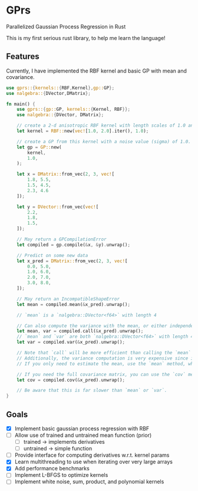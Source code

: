# GPrs

Parallelized Gaussian Process Regression in Rust

This is my first serious rust library, to help me learn the language!

## Features

Currently, I have implemented the RBF kernel and basic GP with mean and covariance.

```rs
use gprs::{kernels::{RBF,Kernel},gp::GP};
use nalgebra::{DVector,DMatrix};

fn main() {
    use gprs::{gp::GP, kernels::{Kernel, RBF}};
    use nalgebra::{DVector, DMatrix};

    // create a 2-d anisotropic RBF kernel with length scales of 1.0 and 2.0, and a sigma of 1.0
    let kernel = RBF::new(vec![1.0, 2.0].iter(), 1.0);

    // create a GP from this kernel with a noise value (sigma) of 1.0. Use 0.0 for noiseless GP
    let gp = GP::new(
        kernel,
        1.0,
    );

    let x = DMatrix::from_vec(2, 3, vec![
        1.8, 5.5,
        1.5, 4.5,
        2.3, 4.6
    ]);

    let y = DVector::from_vec(vec![
        2.2,
        1.8,
        1.5,
    ]);

    // May return a GPCompilationError
    let compiled = gp.compile(&x, &y).unwrap();

    // Predict on some new data
    let x_pred = DMatrix::from_vec(2, 3, vec![
        0.0, 5.0,
        1.0, 6.0,
        2.0, 7.0,
        3.0, 8.0,
    ]);

    // May return an IncompatibleShapeError
    let mean = compiled.mean(&x_pred).unwrap();

    // `mean` is a `nalgebra::DVector<f64>` with length 4

    // Can also compute the variance with the mean, or either independently
    let mean, var = compiled.call(&x_pred).unwrap();
    // `mean` and `var` are both `nalgebra::DVector<f64>` with length 4
    let var = compiled.var(&x_pred).unwrap();

    // Note that `call` will be more efficient than calling the `mean` and `var` functions independently.
    // Additionally, the variance computation is very expensive since it involves large matrix multiplications
    // If you only need to estimate the mean, use the `mean` method, which is much faster.

    // If you need the full covariance matrix, you can use the `cov` method:
    let cov = compiled.cov(&x_pred).unwrap();

    // Be aware that this is far slower than `mean` or `var`.
}
```

## Goals

- [x] Implement basic gaussian process regression with RBF
- [ ] Allow use of trained and untrained mean function (prior)
  - [ ] trained -> implements derivatives
  - [ ] untrained -> simple function
- [ ] Provide interface for computing derivatives w.r.t. kernel params
- [x] Learn multithreading to use when iterating over very large arrays
- [x] Add performance benchmarks
- [ ] Implement L-BFGS to optimize kernels
- [ ] Implement white noise, sum, product, and polynomial kernels
